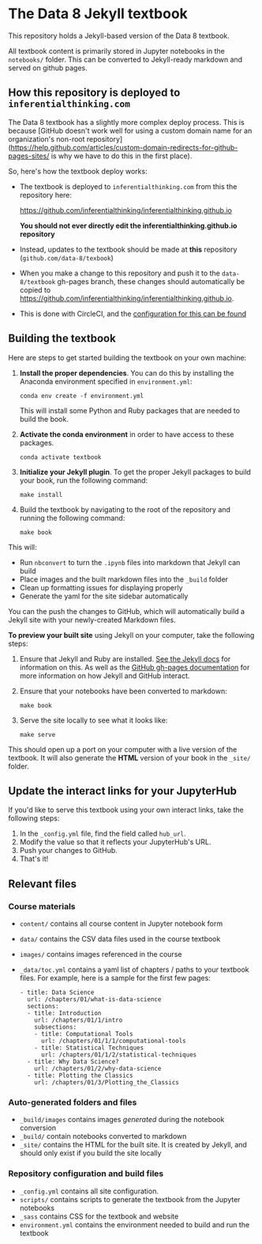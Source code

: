 # The Data 8 Jekyll textbook

This repository holds a Jekyll-based version of the Data 8 textbook.

All textbook content is primarily stored in Jupyter notebooks in the `notebooks/` folder.
This can be converted to Jekyll-ready markdown and served on github pages.

## How this repository is deployed to `inferentialthinking.com`

The Data 8 textbook has a slightly more complex deploy process. This is because
[GitHub doesn't work well for using a custom domain name for an organization's non-root
repository](https://help.github.com/articles/custom-domain-redirects-for-github-pages-sites/ is why we have to do this in the first place).

So, here's how the textbook deploy works:

* The textbook is deployed to `inferentialthinking.com` from this the repository
  here:

  https://github.com/inferentialthinking/inferentialthinking.github.io

  **You should not ever directly edit the inferentialthinking.github.io repository** 
* Instead, updates to the textbook should be made at **this** repository (`github.com/data-8/texbook`)
* When you make a change to this repository and push it to the `data-8/textbook` gh-pages
  branch, these changes should automatically be copied to https://github.com/inferentialthinking/inferentialthinking.github.io.
* This is done with CircleCI, and the [configuration for this can be found](.circleci/config.yml)

## Building the textbook
Here are steps to get started building the textbook on your own machine:

1. **Install the proper dependencies**. You can do this by installing the
   Anaconda environment specified in `environment.yml`:

       conda env create -f environment.yml

   This will install some Python and Ruby packages that are needed to build
   the book.
2. **Activate the conda environment** in order to have access to these packages.

       conda activate textbook
3. **Initialize your Jekyll plugin**. To get the proper Jekyll packages to build your
   book, run the following command:

       make install

4. Build the textbook by navigating to the root of the repository and running
   the following command:

       make book

This will:

* Run `nbconvert` to turn the `.ipynb` files into markdown that Jekyll can build
* Place images and the built markdown files into the `_build` folder
* Clean up formatting issues for displaying properly
* Generate the yaml for the site sidebar automatically

You can the push the changes to GitHub, which will automatically build a Jekyll site with
your newly-created Markdown files.

**To preview your built site** using Jekyll on your computer, take the following steps:

1. Ensure that Jekyll and Ruby are installed. [See the Jekyll docs](https://jekyllrb.com/docs/installation/) for information on this.
   As well as the [GitHub gh-pages documentation](https://help.github.com/articles/using-jekyll-as-a-static-site-generator-with-github-pages/)
   for more information on how Jekyll and GitHub interact.
2. Ensure that your notebooks have been converted to markdown:

       make book

3. Serve the site locally to see what it looks like:

       make serve

This should open up a port on your computer with a live version of the textbook. It will
also generate the **HTML** version of your book in the `_site/` folder.

## Update the interact links for your JupyterHub

If you'd like to serve this textbook using your own interact links, take the
following steps:

1. In the `_config.yml` file, find the field called `hub_url`.
2. Modify the value so that it reflects your JupyterHub's URL.
3. Push your changes to GitHub.
4. That's it!

## Relevant files

### Course materials

* `content/` contains all course content in Jupyter notebook form
* `data/` contains the CSV data files used in the course textbook
* `images/` contains images referenced in the course
* `_data/toc.yml` contains a yaml list of chapters / paths to your textbook files. For
  example, here is a sample for the first few pages:

  ```
  - title: Data Science
    url: /chapters/01/what-is-data-science
    sections:
    - title: Introduction
      url: /chapters/01/1/intro
      subsections:
      - title: Computational Tools
        url: /chapters/01/1/1/computational-tools
      - title: Statistical Techniques
        url: /chapters/01/1/2/statistical-techniques
    - title: Why Data Science?
      url: /chapters/01/2/why-data-science
    - title: Plotting the Classics
      url: /chapters/01/3/Plotting_the_Classics
   ```
### Auto-generated folders and files
* `_build/images` contains images *generated* during the notebook conversion
* `_build/` contain notebooks converted to markdown
* `_site/` contains the HTML for the built site. It is created by Jekyll, and should only exist if you build the site locally

### Repository configuration and build files
* `_config.yml` contains all site configuration.
* `scripts/` contains scripts to generate the textbook from the Jupyter notebooks
* `_sass` contains CSS for the textbook and website
* `environment.yml` contains the environment needed to build and run the textbook

